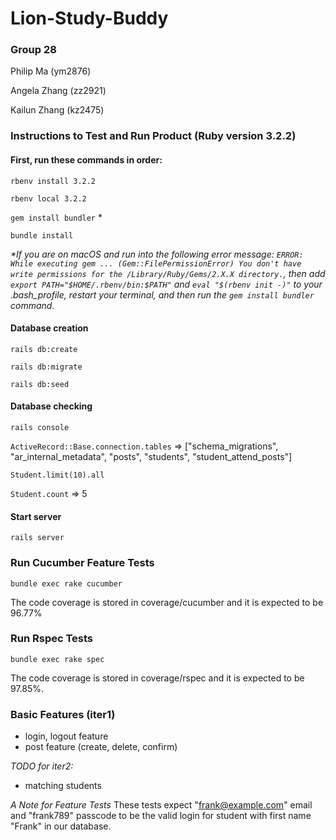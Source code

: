 # Lion-Study-Buddy

### Group 28
Philip Ma (ym2876)

Angela Zhang (zz2921)

Kailun Zhang (kz2475)

### Instructions to Test and Run Product (Ruby version 3.2.2)

#### First, run these commands in order:
  `rbenv install 3.2.2`
  
  `rbenv local 3.2.2`
  
  `gem install bundler` *
  
  `bundle install`

*\*If you are on macOS and run into the following error message: `ERROR: While executing gem ... (Gem::FilePermissionError) You don't have write permissions for the /Library/Ruby/Gems/2.X.X directory.`, then add `export PATH="$HOME/.rbenv/bin:$PATH"` and
`eval "$(rbenv init -)"` to your .bash_profile, restart your terminal, and then run the `gem install bundler` command.*

#### Database creation
  `rails db:create`
  
  `rails db:migrate`
  
  `rails db:seed`

#### Database checking
  `rails console`
  
  `ActiveRecord::Base.connection.tables` => ["schema_migrations", "ar_internal_metadata", "posts", "students", "student_attend_posts"]
  
  `Student.limit(10).all`
  
  `Student.count` => 5

#### Start server
  `rails server`

### Run Cucumber Feature Tests
  `bundle exec rake cucumber` 

The code coverage is stored in coverage/cucumber and it is expected to be 96.77%

### Run Rspec Tests
  `bundle exec rake spec`

The code coverage is stored in coverage/rspec and it is expected to be 97.85%.

### Basic Features (iter1)
* login, logout feature 
* post feature (create, delete, confirm)

*TODO for iter2:* 
* matching students

*A Note for Feature Tests*
These tests expect "frank@example.com" email and "frank789" passcode to be the valid login for student with first name "Frank" in our database.
